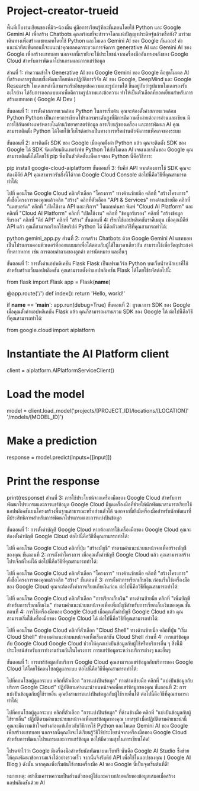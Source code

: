 # Project-creator-trueid
พื้นที่เก็บงานเขียนของพี่มิว-น้องมิ้น
คู่มือการเรียนรู้ทีละขั้นตอนโดยใช้ Python และ Google Gemini AI เพื่อสร้าง Chatbots
คุณพร้อมที่จะสำรวจโลกแห่งปัญญาประดิษฐ์แล้วหรือยัง? มาร่วมเดินทางเพื่อสร้างแชทบอทโดยใช้ Python และโมเดล Gemini AI ของ Google กันเถอะ! คำแนะนำทีละขั้นตอนนี้จะแนะนำคุณตลอดกระบวนการจัดการ generative AI และ Gemini AI ของ Google เพื่อสร้างแชทบอท นอกจากนี้เรายังจะใช้ประโยชน์จากเครื่องมืออันทรงพลังของ Google Cloud สำหรับการพัฒนาโปรแกรมและการแชร์ข้อมูล

ส่วนที่ 1: ทำความเข้าใจ Generative AI ของ Google
Gemini ของ Google คือชุดโมเดล AI ที่สร้างหลายรูปแบบซึ่งพัฒนาโดยห้องปฏิบัติการวิจัย AI ของ Google, DeepMind และ Google Research โมเดลเหล่านี้สามารถรับอินพุตข้อความและรูปภาพได้ ขึ้นอยู่กับว่ารูปแบบโมเดลรองรับอะไรบ้าง ได้รับการออกแบบมาเพื่อตีความรูปภาพและข้อความ ทำให้เป็นตัวเลือกที่ยอดเยี่ยมสำหรับการสร้างแชทบอท ( Google AI Dev )

ขั้นตอนที่ 1: การตั้งค่าสภาพแวดล้อม Python
ในการเริ่มต้น คุณจะต้องตั้งค่าสภาพแวดล้อม Python Python เป็นภาษาการเขียนโปรแกรมระดับสูงที่มีการตีความซึ่งง่ายต่อการอ่านและเขียน มีการใช้กันอย่างแพร่หลายในด้านวิทยาศาสตร์ข้อมูล การเรียนรู้ของเครื่อง และการพัฒนา AI คุณสามารถติดตั้ง Python ได้โดยใช้เว็บไซต์อย่างเป็นทางการหรือผ่านตัวจัดการแพ็คเกจของระบบ

ขั้นตอนที่ 2: การติดตั้ง SDK ของ Google
เมื่อคุณตั้งค่า Python แล้ว คุณจะติดตั้ง SDK ของ Google ได้ SDK จัดเตรียมอินเทอร์เฟซ Python ให้กับโมเดล AI เจนเนอเรชั่นของ Google คุณสามารถติดตั้งได้โดยใช้ pip ซึ่งเป็นตัวติดตั้งแพ็คเกจของ Python นี่คือวิธีการ:


pip install google-cloud-aiplatform
ขั้นตอนที่ 3: รับคีย์ API
หากต้องการใช้ SDK คุณจะต้องมีคีย์ API คุณสามารถรับสิ่งนี้ได้จาก Google Cloud Console ต่อไปนี้คือวิธีที่คุณสามารถทำได้:

ไปที่ คอนโซล Google Cloud
คลิกตัวเลือก "โครงการ" ทางด้านซ้ายมือ
คลิกที่ "สร้างโครงการ"
ตั้งชื่อโครงการของคุณแล้วคลิก "สร้าง"
คลิกที่ตัวเลือก "API & Services" ทางด้านซ้ายมือ
คลิกที่ "แดชบอร์ด"
คลิกที่ "เปิดใช้งาน API และบริการ"
ในแถบค้นหา พิมพ์ "Cloud AI Platform" และคลิกที่ "Cloud AI Platform"
คลิกที่ "เปิดใช้งาน"
คลิกที่ "ข้อมูลรับรอง"
คลิกที่ "สร้างข้อมูลรับรอง"
คลิกที่ "คีย์ API"
คลิกที่ "สร้าง"
ขั้นตอนที่ 4: เรียกใช้แอปพลิเคชันราศีเมถุน
เมื่อคุณมีคีย์ API แล้ว คุณก็สามารถเรียกใช้สคริปต์ Python ได้ นี่คือตัวอย่างวิธีที่คุณสามารถทำได้:


python gemini_app.py
ส่วนที่ 2: การสร้าง Chatbots ด้วย Google Gemini AI
แชทบอทเป็นโปรแกรมคอมพิวเตอร์ที่ออกแบบมาเพื่อโต้ตอบกับผู้ใช้ในเวลาเดียวกัน สามารถใช้เพื่อวัตถุประสงค์ที่หลากหลาย เช่น การตอบคำถามของลูกค้า การนัดหมาย และอื่นๆ

ขั้นตอนที่ 1: การตั้งค่าแอปพลิเคชัน Flask
Flask เป็นเฟรมเวิร์ก Python บนเว็บน้ำหนักเบาที่ใช้สำหรับสร้างเว็บแอปพลิเคชัน คุณสามารถตั้งค่าแอปพลิเคชัน Flask ได้โดยใช้รหัสต่อไปนี้:


from flask import Flask
app = Flask(__name__)

@app.route('/')
def index():
    return 'Hello, world!'

if __name__ == '__main__':
    app.run(debug=True)
ขั้นตอนที่ 2: บูรณาการ SDK ของ Google
เมื่อคุณตั้งค่าแอปพลิเคชัน Flask แล้ว คุณก็สามารถผสานรวม SDK ของ Google ได้ ต่อไปนี้คือวิธีที่คุณสามารถทำได้:


from google.cloud import aiplatform

# Instantiate the AI Platform client
client = aiplatform.AIPlatformServiceClient()

# Load the model
model = client.load_model('projects/[PROJECT_ID]/locations/[LOCATION]'
                           '/models/[MODEL_ID]')

# Make a prediction
response = model.predict(inputs=[[input]])

# Print the response
print(response)
ส่วนที่ 3: การใช้ประโยชน์จากเครื่องมือของ Google Cloud สำหรับการพัฒนาโปรแกรมและการแชร์ข้อมูล
Google Cloud มีชุดเครื่องมือที่ช่วยให้นักพัฒนาสามารถเรียกใช้แอปพลิเคชันบนโครงสร้างพื้นฐานสาธารณะหรือส่วนตัวได้ นอกจากนี้ยังมีเครื่องมือสำหรับนักพัฒนาที่มีประสิทธิภาพสำหรับการพัฒนาโปรแกรมและการแบ่งปันข้อมูล

ขั้นตอนที่ 1: การตั้งค่าบัญชี Google Cloud
หากต้องการใช้เครื่องมือของ Google Cloud คุณจะต้องตั้งค่าบัญชี Google Cloud ต่อไปนี้คือวิธีที่คุณสามารถทำได้:

ไปที่ คอนโซล Google Cloud
คลิกที่ปุ่ม "สร้างบัญชี"
ทำตามคำแนะนำบนหน้าจอเพื่อสร้างบัญชีของคุณ
ขั้นตอนที่ 2: การตั้งค่าโครงการ
เมื่อคุณตั้งค่าบัญชี Google Cloud แล้ว คุณสามารถสร้างโปรเจ็กต์ใหม่ได้ ต่อไปนี้คือวิธีที่คุณสามารถทำได้:

ไปที่ คอนโซล Google Cloud
คลิกตัวเลือก "โครงการ" ทางด้านซ้ายมือ
คลิกที่ "สร้างโครงการ"
ตั้งชื่อโครงการของคุณแล้วคลิก "สร้าง"
ขั้นตอนที่ 3: การตั้งค่าการเรียกเก็บเงิน
ก่อนเริ่มใช้เครื่องมือของ Google Cloud คุณจะต้องตั้งค่าการเรียกเก็บเงินก่อน ต่อไปนี้คือวิธีที่คุณสามารถทำได้:

ไปที่ คอนโซล Google Cloud
คลิกตัวเลือก "การเรียกเก็บเงิน" ทางด้านซ้ายมือ
คลิกที่ "เพิ่มบัญชีสำหรับการเรียกเก็บเงิน"
ทำตามคำแนะนำบนหน้าจอเพื่อเพิ่มบัญชีสำหรับการเรียกเก็บเงินของคุณ
ขั้นตอนที่ 4: การใช้เครื่องมือของ Google Cloud
เมื่อคุณตั้งค่าบัญชี Google Cloud แล้ว คุณสามารถเริ่มใช้เครื่องมือของ Google Cloud ได้ ต่อไปนี้คือวิธีที่คุณสามารถทำได้:

ไปที่ คอนโซล Google Cloud
คลิกที่ตัวเลือก "Cloud Shell" ทางด้านซ้ายมือ
คลิกที่ปุ่ม "เริ่ม Cloud Shell"
ทำตามคำแนะนำบนหน้าจอเพื่อเริ่มเซสชัน Cloud Shell
ส่วนที่ 4: การแชร์ข้อมูลกับ Google Cloud
Google Cloud ช่วยให้คุณแบ่งปันข้อมูลกับผู้ใช้หรือบริการอื่น ๆ สิ่งนี้มีประโยชน์สำหรับการทำงานร่วมกันในโครงการ การแชร์ข้อมูลระหว่างบริการต่างๆ และอื่นๆ

ขั้นตอนที่ 1: การแชร์ข้อมูลกับบริการ Google Cloud
คุณสามารถแชร์ข้อมูลกับบริการของ Google Cloud ได้โดยใช้คอนโซลผู้ดูแลระบบ ต่อไปนี้คือวิธีที่คุณสามารถทำได้:

ไปที่คอนโซลผู้ดูแลระบบ
คลิกที่ตัวเลือก "การแบ่งปันข้อมูล" ทางด้านซ้ายมือ
คลิกที่ "แบ่งปันข้อมูลกับบริการ Google Cloud"
ปฏิบัติตามคำแนะนำบนหน้าจอเพื่อแชร์ข้อมูลของคุณ
ขั้นตอนที่ 2: การแบ่งปันข้อมูลกับผู้ใช้รายอื่น
คุณยังสามารถแบ่งปันข้อมูลกับผู้ใช้รายอื่นได้ ต่อไปนี้คือวิธีที่คุณสามารถทำได้:

ไปที่คอนโซลผู้ดูแลระบบ
คลิกที่ตัวเลือก "การแบ่งปันข้อมูล" ที่ด้านข้างมือ
คลิกที่ "แบ่งปันข้อมูลกับผู้ใช้รายอื่น"
ปฏิบัติตามคำแนะนำบนหน้าจอเพื่อแชร์ข้อมูลของคุณ
บทสรุป
เมื่อปฏิบัติตามคำแนะนำนี้ คุณจะมีความเข้าใจอย่างถ่องแท้เกี่ยวกับวิธีการใช้ Python และโมเดล Gemini AI ของ Google เพื่อสร้างแชทบอท นอกจากนี้คุณยังจะได้เรียนรู้วิธีใช้ประโยชน์จากเครื่องมือของ Google Cloud สำหรับการพัฒนาโปรแกรมและการแชร์ข้อมูล ขอให้มีความสุขในการเขียนโค้ด!

โปรดจำไว้ว่า Google มีเครื่องมือสำหรับนักพัฒนาบนเว็บฟรี นั่นคือ Google AI Studio ซึ่งช่วยให้คุณพัฒนาข้อความแจ้งได้อย่างรวดเร็ว จากนั้นจึงรับคีย์ API เพื่อใช้ในแอปของคุณ ( Google AI Blog ) ดังนั้น หากคุณเพิ่งเริ่มต้นใช้งานเครื่องมือ AI ของ Google นี่เป็นจุดเริ่มต้นที่ดี!

หมายเหตุ: อย่าลืมเคารพความเป็นส่วนตัวของผู้ใช้และความปลอดภัยของข้อมูลเสมอเมื่อสร้างแอปพลิเคชันด้วย AI


